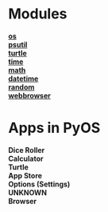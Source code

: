# Modules

**[os](https://docs.python.org/3/library/os.html)**\
**[psutil](https://code.google.com/archive/p/psutil/wikis/Documentation.wiki)**\
**[turtle](https://docs.python.org/3/library/turtle.html)**\
**[time](https://docs.python.org/3/library/time.html)**\
**[math](https://docs.python.org/3/library/math.html)**\
**[datetime](https://docs.python.org/3/library/datetime.html)**\
**[random](https://docs.python.org/3/library/random.html)**\
**[webbrowser](https://docs.python.org/3/library/webbrowser.html)**

# Apps in PyOS

**Dice Roller**\
**Calculator**\
**Turtle**\
**App Store**\
**Options (Settings)**\
**UNKNOWN**\
**Browser**
